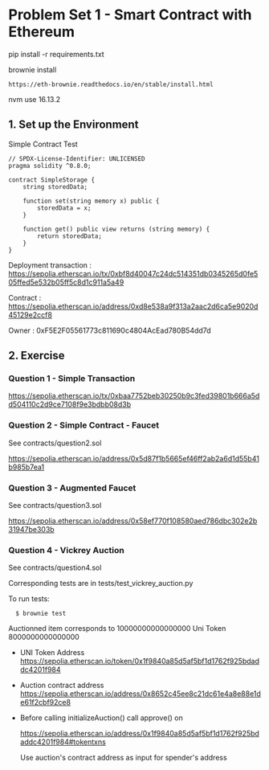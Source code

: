 # Problem Set 1 - Smart Contract with Ethereum


pip install -r requirements.txt

brownie install

    https://eth-brownie.readthedocs.io/en/stable/install.html

nvm use 16.13.2

##  1. Set up the Environment
Simple Contract Test

```
// SPDX-License-Identifier: UNLICENSED
pragma solidity ^0.8.0;

contract SimpleStorage {
    string storedData;

    function set(string memory x) public {
        storedData = x;
    }

    function get() public view returns (string memory) {
        return storedData;
    }
}
```

Deployment transaction : https://sepolia.etherscan.io/tx/0xbf8d40047c24dc514351db0345265d0fe505ffed5e532b05ff5c8d1c911a5a49

Contract : https://sepolia.etherscan.io/address/0xd8e538a9f313a2aac2d6ca5e9020d45129e2ccf8

Owner : 0xF5E2F05561773c811690c4804AcEad780B54dd7d

##  2. Exercise

### Question 1 - Simple Transaction

https://sepolia.etherscan.io/tx/0xbaa7752beb30250b9c3fed39801b666a5dd504110c2d9ce7108f9e3bdbb08d3b

### Question 2 - Simple Contract - Faucet

See contracts/question2.sol

https://sepolia.etherscan.io/address/0x5d87f1b5665ef46ff2ab2a6d1d55b41b985b7ea1

### Question 3 - Augmented Faucet

See contracts/question3.sol

https://sepolia.etherscan.io/address/0x58ef770f108580aed786dbc302e2b31947be303b

### Question 4 - Vickrey Auction

See contracts/question4.sol

Corresponding tests are in tests/test_vickrey_auction.py 

To run tests: 

```
  $ brownie test
```
Auctionned item corresponds to 10000000000000000 Uni Token
8000000000000000

* UNI Token Address https://sepolia.etherscan.io/token/0x1f9840a85d5af5bf1d1762f925bdaddc4201f984


* Auction contract address
https://sepolia.etherscan.io/address/0x8652c45ee8c21dc61e4a8e88e1de61f2cbf92ce8

* Before calling initializeAuction() call approve() on  

    https://sepolia.etherscan.io/address/0x1f9840a85d5af5bf1d1762f925bdaddc4201f984#tokentxns

    Use auction's contract address as input for spender's address


